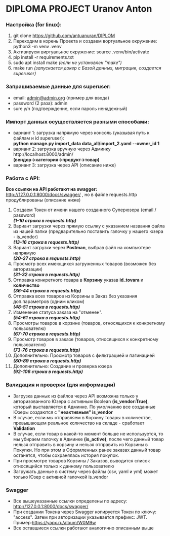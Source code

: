 # DIPLOMA PROJECT Uranov Anton

### Настройка (for linux):
1. git clone https://github.com/antuanuran/DIPLOM
2. Переходим в корень Проекта и создаем вортуальное окружение: python3 -m venv .venv
3. Активируем виртуальное окружение: source .venv/bin/activate
4. pip install -r requirements.txt
5. sudo apt install make  *(если не установлен "make")*
6. make run  *(запускается докер с Базой данных, миграции, создается superuser)*

### Запрашиваемые данные для superuser:
- email: admin@admin.org (пример для ввода)
- password (2 раза): admin
- sure y/n (подтверждение, если пароль ненадежный)

### Импорт данных осуществляется разными способами:
- вариант 1: загрузка напрямую через консоль (указывая путь к файлам и id superuser):<br>**python manage.py import_data data_all/import_2.yaml --owner_id 1**
- вариант 2: загрузка вручную через Админку http://localhost:8000/admin/ <br>**(вендор->категория->продукт->товар)**
- вариант 3: загрузка через API (описание ниже)

### Работа с API:
**Все ссылки на API работают на swagger:** http://127.0.0.1:8000/docs/swagger/ , но в файле requests.http продублированы (описание ниже)
1. Создаем Токен от имени нашего созданного Суперюзера (email / password)<br>***(1-10 строка в requests.http)***
2. Вариант загрузки через прямую ссылку с указанием названия файла из нашей папки (предварительно поставить галочку у нашего юзера - is_vendor)<br>***(13-16 строка в requests.http)***
3. Вариант загрузки через **Postman**, выбрав файл на компьютере напрямую<br>***(20-27 строка в requests.http)***
4. Просмотр всех имеющихся загруженных товаров (возможен без авторизации)<br>***(31-32 строка в requests.http)***
5. Отправка конкретного товара в **Корзину** указав **id_tovara** и **количество**<br>***(36-44 строка в requests.http)***
6. Отправка всех товаров из Корзины в Заказ без указания доп.параметров (одним кликом)<br>***(48-51 строка в requests.http)***
7. Изменение статуса заказа на "отменен".<br>***(54-61 строка в requests.http)***
8. Просмотры товаров в корзине (товаров, относящихся к конкретному пользователю)<br>***(67-70 строка в requests.http)***
9. Просмотр товаров в заказе (товаров, относящихся к конкретному пользователю)<br>***(73-76 строка в requests.http)***
10. Дополнительно: Просмотр товаров с фильтрацией и пагинацией<br>***(80-89 строка в requests.http)***
11. Дополнительно: Создание и проверка юзера<br>***(92-106 строка в requests.http)***

### Валидация и проверки (для информации)
- Загрузка данных из файлов через API возможна только у авторизованного Юзера с активным Boolean **(is_vendor:True)**, который выставляется в Админке.
По умолчанию все созданные Юзеры создаются с **"неактивным" is_vendor**
- В случае, если мы отправляем в Корзину товары в количестве, превышающем реальное количество на складе - сработает **Validation**
- В случае, если товар в какой-то момент больше не используется, то мы убираем галочку в Админке **(is_active)**, после чего данный товар нельзя отправить в корзину и нельзя отправить из Корзины в Покупки. Но при этом в Оформленных ранее заказах данный товар останется, чтобы сохранялась история покупок.
- При просмотре товаров Корзины / Заказов, выводится список относящийся только к данному пользователю
- Загружать данные в систему через файлы (csv, yaml и yml) может только Юзер с активной галочкой is_vendor

### Swagger
- Все вышеуказанные ссылки определены по адресу: http://127.0.0.1:8000/docs/swagger/
- При создании Токена через Swagger копируется Токен по ключу: "access".
Затем при авторизации указывается префикс: JWT. Пример:https://yapx.ru/album/W0M9w
- Все оставшиеся ссылки работают аналогично описанным выше
